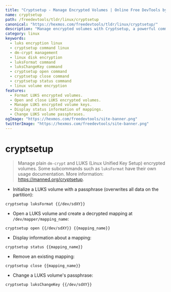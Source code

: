 ```yaml
---
title: "Cryptsetup - Manage Encrypted Volumes | Online Free DevTools by Hexmos"
name: cryptsetup
path: /freedevtools/tldr/linux/cryptsetup
canonical: "https://hexmos.com/freedevtools/tldr/linux/cryptsetup/"
description: "Manage encrypted volumes with Cryptsetup, a powerful command-line tool for Linux.  Format, open, and manage LUKS encrypted partitions easily. Free online tool, no registration required."
category: linux
keywords:
  - luks encryption linux
  - cryptsetup command linux
  - dm-crypt management
  - linux disk encryption
  - luksFormat command
  - luksChangeKey command
  - cryptsetup open command
  - cryptsetup close command
  - cryptsetup status command
  - linux volume encryption
features:
  - Format LUKS encrypted volumes.
  - Open and close LUKS encrypted volumes.
  - Manage LUKS encrypted volume keys.
  - Display status information of mappings.
  - Change LUKS volume passphrases.
ogImage: "https://hexmos.com/freedevtools/site-banner.png"
twitterImage: "https://hexmos.com/freedevtools/site-banner.png"
---
```


# cryptsetup

> Manage plain `dm-crypt` and LUKS (Linux Unified Key Setup) encrypted volumes.
> Some subcommands such as `luksFormat` have their own usage documentation.
> More information: <https://manned.org/cryptsetup>.

- Initialize a LUKS volume with a passphrase (overwrites all data on the partition):

`cryptsetup luksFormat {{/dev/sdXY}}`

- Open a LUKS volume and create a decrypted mapping at `/dev/mapper/mapping_name`:

`cryptsetup open {{/dev/sdXY}} {{mapping_name}}`

- Display information about a mapping:

`cryptsetup status {{mapping_name}}`

- Remove an existing mapping:

`cryptsetup close {{mapping_name}}`

- Change a LUKS volume's passphrase:

`cryptsetup luksChangeKey {{/dev/sdXY}}`

